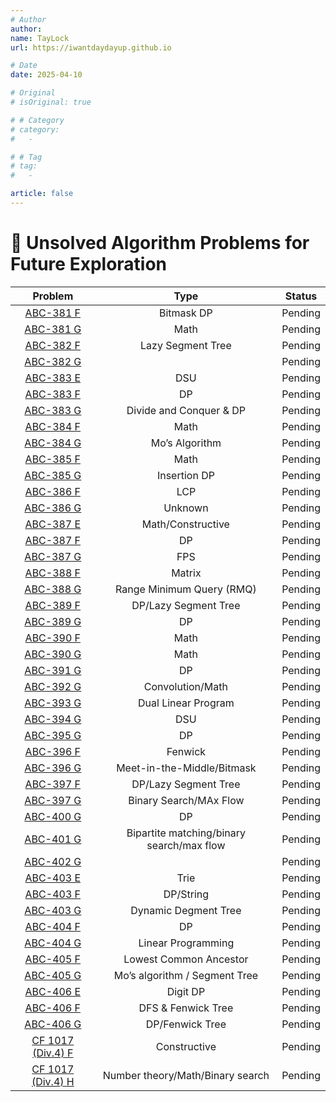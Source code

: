 ```yaml
---
# Author
author:
name: TayLock
url: https://iwantdaydayup.github.io

# Date
date: 2025-04-10

# Original
# isOriginal: true

# # Category
# category:
#   -

# # Tag
# tag:
#   -

article: false
---
```


# 🧩 Unsolved Algorithm Problems for Future Exploration

|                              Problem                               |                   Type                    | Status  |
| :----------------------------------------------------------------: | :---------------------------------------: | :-----: |
|   [ABC-381 F](https://atcoder.jp/contests/abc381/tasks/abc381_f)   |                Bitmask DP                 | Pending |
|   [ABC-381 G](https://atcoder.jp/contests/abc381/tasks/abc381_g)   |                   Math                    | Pending |
|   [ABC-382 F](https://atcoder.jp/contests/abc382/tasks/abc382_f)   |             Lazy Segment Tree             | Pending |
|   [ABC-382 G](https://atcoder.jp/contests/abc382/tasks/abc382_g)   |                                           | Pending |
|   [ABC-383 E](https://atcoder.jp/contests/abc383/tasks/abc383_e)   |                    DSU                    | Pending |
|   [ABC-383 F](https://atcoder.jp/contests/abc383/tasks/abc383_f)   |                    DP                     | Pending |
|   [ABC-383 G](https://atcoder.jp/contests/abc383/tasks/abc383_g)   |          Divide and Conquer & DP          | Pending |
|   [ABC-384 F](https://atcoder.jp/contests/abc384/tasks/abc384_f)   |                   Math                    | Pending |
|   [ABC-384 G](https://atcoder.jp/contests/abc384/tasks/abc384_g)   |              Mo’s Algorithm               | Pending |
|   [ABC-385 F](https://atcoder.jp/contests/abc385/tasks/abc385_f)   |                   Math                    | Pending |
|   [ABC-385 G](https://atcoder.jp/contests/abc385/tasks/abc385_g)   |               Insertion DP                | Pending |
|   [ABC-386 F](https://atcoder.jp/contests/abc386/tasks/abc386_f)   |                    LCP                    | Pending |
|   [ABC-386 G](https://atcoder.jp/contests/abc386/tasks/abc386_g)   |                  Unknown                  | Pending |
|   [ABC-387 E](https://atcoder.jp/contests/abc387/tasks/abc387_e)   |             Math/Constructive             | Pending |
|   [ABC-387 F](https://atcoder.jp/contests/abc387/tasks/abc387_f)   |                    DP                     | Pending |
|   [ABC-387 G](https://atcoder.jp/contests/abc387/tasks/abc387_g)   |                    FPS                    | Pending |
|   [ABC-388 F](https://atcoder.jp/contests/abc388/tasks/abc388_f)   |                  Matrix                   | Pending |
|   [ABC-388 G](https://atcoder.jp/contests/abc388/tasks/abc388_g)   |         Range Minimum Query (RMQ)         | Pending |
|   [ABC-389 F](https://atcoder.jp/contests/abc389/tasks/abc389_f)   |           DP/Lazy Segment Tree            | Pending |
|   [ABC-389 G](https://atcoder.jp/contests/abc389/tasks/abc389_g)   |                    DP                     | Pending |
|   [ABC-390 F](https://atcoder.jp/contests/abc390/tasks/abc390_f)   |                   Math                    | Pending |
|   [ABC-390 G](https://atcoder.jp/contests/abc390/tasks/abc390_g)   |                   Math                    | Pending |
|   [ABC-391 G](https://atcoder.jp/contests/abc391/tasks/abc391_g)   |                    DP                     | Pending |
|   [ABC-392 G](https://atcoder.jp/contests/abc392/tasks/abc392_g)   |             Convolution/Math              | Pending |
|   [ABC-393 G](https://atcoder.jp/contests/abc393/tasks/abc393_g)   |            Dual Linear Program            | Pending |
|   [ABC-394 G](https://atcoder.jp/contests/abc394/tasks/abc394_g)   |                    DSU                    | Pending |
|   [ABC-395 G](https://atcoder.jp/contests/abc395/tasks/abc395_g)   |                    DP                     | Pending |
|   [ABC-396 F](https://atcoder.jp/contests/abc396/tasks/abc396_f)   |                  Fenwick                  | Pending |
|   [ABC-396 G](https://atcoder.jp/contests/abc396/tasks/abc396_g)   |        Meet-in-the-Middle/Bitmask         | Pending |
|   [ABC-397 F](https://atcoder.jp/contests/abc397/tasks/abc397_f)   |           DP/Lazy Segment Tree            | Pending |
|   [ABC-397 G](https://atcoder.jp/contests/abc397/tasks/abc397_g)   |          Binary Search/MAx Flow           | Pending |
|   [ABC-400 G](https://atcoder.jp/contests/abc400/tasks/abc400_g)   |                    DP                     | Pending |
|   [ABC-401 G](https://atcoder.jp/contests/abc401/tasks/abc401_g)   | Bipartite matching/binary search/max flow | Pending |
|   [ABC-402 G](https://atcoder.jp/contests/abc402/tasks/abc402_g)   |                                           | Pending |
|   [ABC-403 E](https://atcoder.jp/contests/abc403/tasks/abc403_e)   |                   Trie                    | Pending |
|   [ABC-403 F](https://atcoder.jp/contests/abc403/tasks/abc403_f)   |                 DP/String                 | Pending |
|   [ABC-403 G](https://atcoder.jp/contests/abc403/tasks/abc403_g)   |           Dynamic Degment Tree            | Pending |
|   [ABC-404 F](https://atcoder.jp/contests/abc404/tasks/abc404_f)   |                    DP                     | Pending |
|   [ABC-404 G](https://atcoder.jp/contests/abc404/tasks/abc404_g)   |            Linear Programming             | Pending |
|   [ABC-405 F](https://atcoder.jp/contests/abc405/tasks/abc405_f)   |          Lowest Common Ancestor           | Pending |
|   [ABC-405 G](https://atcoder.jp/contests/abc405/tasks/abc405_g)   |       Mo’s algorithm / Segment Tree       | Pending |
|   [ABC-406 E](https://atcoder.jp/contests/abc406/tasks/abc406_e)   |                 Digit DP                  | Pending |
|   [ABC-406 F](https://atcoder.jp/contests/abc406/tasks/abc406_f)   |            DFS & Fenwick Tree             | Pending |
|   [ABC-406 G](https://atcoder.jp/contests/abc406/tasks/abc406_g)   |              DP/Fenwick Tree              | Pending |
| [CF 1017 (Div.4) F](https://codeforces.com/contest/2094/problem/F) |               Constructive                | Pending |
| [CF 1017 (Div.4) H](https://codeforces.com/contest/2094/problem/H) |     Number theory/Math/Binary search      | Pending |

<!-- | [ABC-400 G](https://atcoder.jp/contests/abc400/tasks/abc400_g) |  DP  | Completed or Pending | -->
